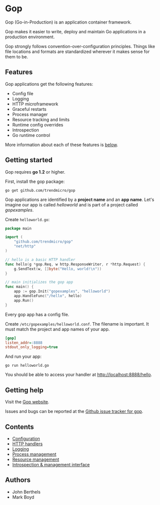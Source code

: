 # Gop

Gop (Go-in-Production) is an application container framework.

Gop makes it easier to write, deploy and maintain Go applications in a
production environment.

Gop strongly follows convention-over-configuration principles. Things
like file locations and formats are standardized wherever it makes
sense for them to be.

## Features

Gop applications get the following features:

* Config file
* Logging
* HTTP microframework
* Graceful restarts
* Process manager
* Resource tracking and limits
* Runtime config overrides
* Introspection
* Go runtime control

More information about each of these features is [below](#contents).

## Getting started

Gop requires **go 1.2** or higher.

First, install the gop package:

    go get github.com/trendmicro/gop

Gop applications are identified by a **project name** and an **app
name**. Let's imagine our app is called *helloworld* and is part of a
project called *gopexamples*.

Create `helloworld.go`:

~~~go
package main

import (
	"github.com/trendmicro/gop"
	"net/http"
)

// hello is a basic HTTP handler
func hello(g *gop.Req, w http.ResponseWriter, r *http.Request) {
	g.SendText(w, []byte("Hello, world!\n"))
}

// main initializes the gop app
func main() {
	app := gop.Init("gopexamples", "helloworld")
	app.HandleFunc("/hello", hello)
	app.Run()
}
~~~

Every gop app has a config file.

Create `/etc/gopexamples/helloworld.conf`. The filename is
important. It must match the project and app names of your app.

~~~ini
[gop]
listen_addr=:8888
stdout_only_logging=true
~~~

And run your app:

    go run helloworld.go

You should be able to access your handler at <http://localhost:8888/hello>.

## Getting help

Visit the [Gop website](http://trendmicro.github.io/gop).

Issues and bugs can be reported at the
[Github issue tracker for gop](https://github.com/trendmicro/gop/issues).

## Contents

* [Configuration](doc/configuration.md)
* [HTTP handlers](doc/http_handlers.md)
* [Logging](doc/logging.md)
* [Process management](doc/process_management.md)
* [Resource management](doc/resource_management.md)
* [Introspection & management interface](doc/gop_urls.md)

## Authors

* John Berthels
* Mark Boyd
